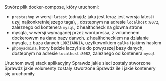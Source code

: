 Stwórz plik docker-compose, który uruchomi:
* `prestashop` w wersji `latest` (odnajdz jaka jest teraz jest wersja latest i uzyj najkonkretniejszego taga), , dostepnym na adresie `localhost:8072`, zaleznego od kontenera `mysql`, z healthcheck na glowna strone
* mysqla, w wersji wymaganej przez wordpressa, z volumenem dockerowym na dane bazy danych, z healthcheckiem na działanie mysqla, z baza danych `LODZIARNIA`, uzytkownikiem `galka` i jakims haslem
* `phpmyadmina`, ktory bedzie laczyl sie do powyzszej bazy danych, dostepnym na adresie `localhost:8082`, zaleznego od kontenera `mysql`

Uruchom swój stack aplikacyjny
Sprawdz jakie sieci zostały stworzone
Sprawdz jakie volumenty zostaly stworzone
Sprawdz ile i jakie kontenery się uruchomiły